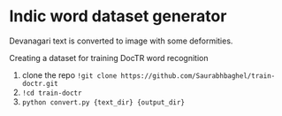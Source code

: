 

# Indic word dataset generator 
<p> Devanagari text is converted to image with some deformities. </p>


Creating a dataset for training DocTR word recognition

1. clone the repo ```!git clone https://github.com/Saurabhbaghel/train-doctr.git```
2. ```!cd train-doctr```
3. ```python convert.py {text_dir} {output_dir}```

